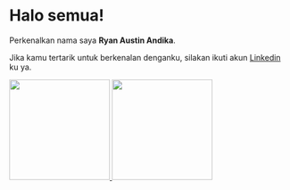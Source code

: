 # Halo semua! 

Perkenalkan nama saya **Ryan Austin Andika**.

Jika kamu tertarik untuk berkenalan denganku, silakan ikuti akun [Linkedin](https://www.linkedin.com/in/ryan-austin-andika-870240195/) ku ya.

<p align="left">
<a href="https://github.com/donderiano">
  <img height="180em" src="https://github-readme-stats-eight-theta.vercel.app/api?username=gilangadhan&show_icons=true&theme=algolia&include_all_commits=true&count_private=true"/>
  <img height="180em" src="https://github-readme-stats-eight-theta.vercel.app/api/top-langs/?username=gilangadhan&layout=compact&langs_count=8&theme=algolia"/>
</a>
</p>

